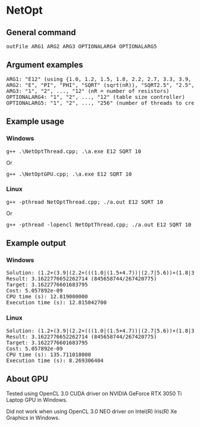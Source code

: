 # NetOpt
## General command
<pre>
outFile ARG1 ARG2 ARG3 OPTIONALARG4 OPTIONALARG5
</pre>
## Argument examples
<pre>
ARG1: "E12" (using {1.0, 1.2, 1.5, 1.8, 2.2, 2.7, 3.3, 3.9, 4.7, 5.6, 6.8, 8.2}), "ONE", "INT", "ODD"
ARG2: "E", "PI", "PHI", "SQRT" (sqrt(nR)), "SQRT2.5", "2.5", "-2.5" (2.5 with optional exclution)
ARG3: "1", "2", ..., "12" (nR = number of resistors)
OPTIONALARG4: "1", "2", ..., "12" (table size controller)
OPTIONALARG5: "1", "2", ..., "256" (number of threads to create)
</pre>
## Example usage
### Windows
<pre>
g++ .\NetOptThread.cpp; .\a.exe E12 SQRT 10
</pre>
Or
<pre>
g++ .\NetOptGPU.cpp; .\a.exe E12 SQRT 10
</pre>
### Linux
<pre>
g++ -pthread NetOptThread.cpp; ./a.out E12 SQRT 10
</pre>
Or
<pre>
g++ -pthread -lopencl NetOptThread.cpp; ./a.out E12 SQRT 10
</pre>
## Example output
### Windows
<pre>
Solution: (1.2+(3.9|(2.2+(((1.0|(1.5+4.7))|(2.7|5.6))+(1.8|3.3)))))
Result: 3.1622776652262714 (845658744/267420775)
Target: 3.1622776601683795
Cost: 5.057892e-09
CPU time (s): 12.819000000
Execution time (s): 12.815042700
</pre>
### Linux
<pre>
Solution: (1.2+(3.9|(2.2+(((1.0|(1.5+4.7))|(2.7|5.6))+(1.8|3.3)))))
Result: 3.1622776652262714 (845658744/267420775)
Target: 3.1622776601683795
Cost: 5.057892e-09
CPU time (s): 135.711018000
Execution time (s): 8.269306404
</pre>
## About GPU
Tested using OpenCL 3.0 CUDA driver on NVIDIA GeForce RTX 3050 Ti Laptop GPU in Windows.

Did not work when using OpenCL 3.0 NEO driver on Intel(R) Iris(R) Xe Graphics in Windows.
